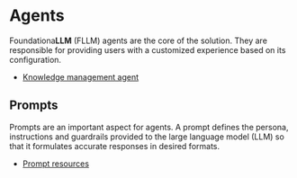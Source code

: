 # Agents

Foundationa**LLM** (FLLM) agents are the core of the solution. They are responsible for providing users with a customized experience based on its configuration.

- [Knowledge management agent](knowledge-management-agent.md)

## Prompts

Prompts are an important aspect for agents. A prompt defines the persona, instructions and guardrails provided to the large language model (LLM) so that it formulates accurate responses in desired formats.

- [Prompt resources](prompt.md)
